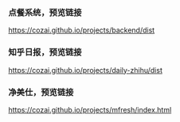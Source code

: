 ### 点餐系统，预览链接
https://cozai.github.io/projects/backend/dist


### 知乎日报，预览链接
https://cozai.github.io/projects/daily-zhihu/dist

### 净美仕，预览链接
https://cozai.github.io/projects/mfresh/index.html